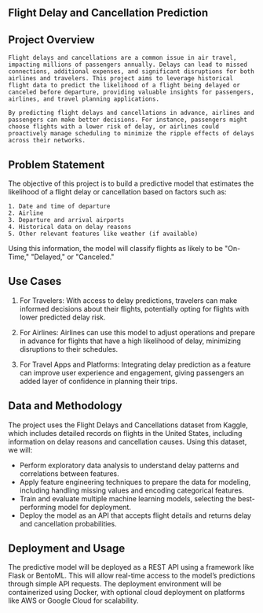## Flight Delay and Cancellation Prediction

## Project Overview

    Flight delays and cancellations are a common issue in air travel, impacting millions of passengers annually. Delays can lead to missed connections, additional expenses, and significant disruptions for both airlines and travelers. This project aims to leverage historical flight data to predict the likelihood of a flight being delayed or canceled before departure, providing valuable insights for passengers, airlines, and travel planning applications.

    By predicting flight delays and cancellations in advance, airlines and passengers can make better decisions. For instance, passengers might choose flights with a lower risk of delay, or airlines could proactively manage scheduling to minimize the ripple effects of delays across their networks.

## Problem Statement

The objective of this project is to build a predictive model that estimates the likelihood of a flight delay or cancellation based on factors such as:

    1. Date and time of departure
    2. Airline
    3. Departure and arrival airports
    4. Historical data on delay reasons
    5. Other relevant features like weather (if available)

Using this information, the model will classify flights as likely to be "On-Time," "Delayed," or "Canceled."


## Use Cases

1. For Travelers: With access to delay predictions, travelers can make informed decisions about their flights, potentially opting for flights with lower predicted delay risk.

2. For Airlines: Airlines can use this model to adjust operations and prepare in advance for flights that have a high likelihood of delay, minimizing disruptions to their schedules.

3. For Travel Apps and Platforms: Integrating delay prediction as a feature can improve user experience and engagement, giving passengers an added layer of confidence in planning their trips.

## Data and Methodology
The project uses the Flight Delays and Cancellations dataset from Kaggle, which includes detailed records on flights in the United States, including information on delay reasons and cancellation causes. Using this dataset, we will:

- Perform exploratory data analysis to understand delay patterns and correlations between features.
- Apply feature engineering techniques to prepare the data for modeling, including handling missing values and encoding categorical features.
- Train and evaluate multiple machine learning models, selecting the best-performing model for deployment.
- Deploy the model as an API that accepts flight details and returns delay and cancellation probabilities.

## Deployment and Usage
The predictive model will be deployed as a REST API using a framework like Flask or BentoML. This will allow real-time access to the model’s predictions through simple API requests. 
The deployment environment will be containerized using Docker, with optional cloud deployment on platforms like AWS or Google Cloud for scalability.

